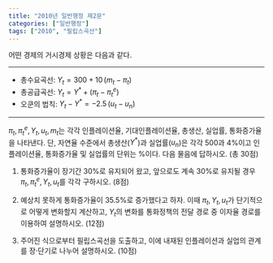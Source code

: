 ```yaml
---
title: "2010년 일반행정 제2문"
categories: ["일반행정"]
tags: ["2010", "필립스곡선"]
---
```


어떤 경제의 거시경제 상황은 다음과 같다.

---

- 총수요곡선: $Y_t = 300 + 10\,(m_t - \pi_t)$  
- 총공급곡선: $Y_t = Y^* + (\pi_t - \pi^e_t)$  
- 오쿤의 법칙: $Y_t - Y^* = -2.5\,(u_t - u_n)$  

---

$\pi_t, \pi^e_t, Y_t, u_t, m_t$는 각각 인플레이션율, 기대인플레이션율, 총생산, 실업률, 통화증가율을 나타낸다. 단, 자연율 수준에서 총생산($Y^*$)과 실업률($u_n$)은 각각 500과 4%이고 인플레이션율, 통화증가율 및 실업률의 단위는 %이다. 다음 물음에 답하시오. (총 30점)

1) 통화증가율이 장기간 30%로 유지되어 왔고, 앞으로도 계속 30%로 유지될 경우 $\pi_t, \pi^e_t, Y_t, u_t$를 각각 구하시오. (8점)

2) 예상치 못하게 통화증가율이 35.5%로 증가했다고 하자. 이때 $\pi_t, Y_t, u_t$가 단기적으로 어떻게 변화할지 계산하고, $Y_t$의 변화를 통화정책의 전달 경로 중 이자율 경로를 이용하여 설명하시오. (12점)

3) 주어진 식으로부터 필립스곡선을 도출하고, 이에 내재된 인플레이션과 실업의 관계를 장·단기로 나누어 설명하시오. (10점)
